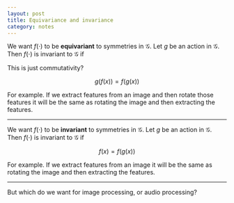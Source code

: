 ```yaml
---
layout: post
title: Equivariance and invariance
category: notes
---
```


We want $f(\cdot)$ to be __equivariant__ to symmetries in $\mathcal G$.
Let $g$ be an action in $\mathcal G$.
Then $f(\cdot)$ is invariant to $\mathcal G$ if

<side> This is just commutativity? </side>

$$g(f(x)) = f(g(x))$$

For example. If we extract features from an image and then rotate those features it will be the same as rotating the image and then extracting the features.

***

We want $f(\cdot)$ to be __invariant__ to symmetries in $\mathcal G$.
Let $g$ be an action in $\mathcal G$.
Then $f(\cdot)$ is invariant to $\mathcal G$ if

$$f(x) = f(g(x))$$

For example. If we extract features from an image it will be the same as rotating the image and then extracting the features.

***

But which do we want for image processing, or audio processing?
